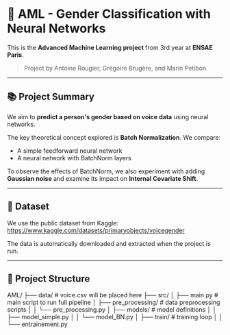 # 🧠 AML - Gender Classification with Neural Networks

This is the **Advanced Machine Learning project** from 3rd year at **ENSAE Paris**.

> Project by Antoine Rougier, Grégoire Brugère, and Marin Petibon.

---

## 📚 Project Summary

We aim to **predict a person's gender based on voice data** using neural networks.

The key theoretical concept explored is **Batch Normalization**. We compare:

- A simple feedforward neural network
- A neural network with BatchNorm layers

To observe the effects of BatchNorm, we also experiment with adding **Gaussian noise** and examine its impact on **Internal Covariate Shift**.

---

## 📁 Dataset

We use the public dataset from Kaggle:  
https://www.kaggle.com/datasets/primaryobjects/voicegender

The data is automatically downloaded and extracted when the project is run.

---

## 🧪 Project Structure

AML/
├── data/ # voice.csv will be placed here
├── src/
│ ├── main.py # main script to run full pipeline
│ ├── pre_processing/ # data preprocessing scripts
│ │ └── pre_processing.py
│ ├── models/ # model definitions
│ │ ├── model_simple.py
│ │ └── model_BN.py
│ ├── train/ # training loop
│ │ └── entrainement.py